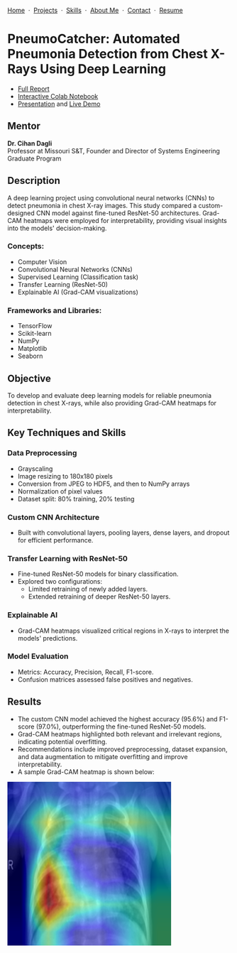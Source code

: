 [Home](https://github.com/saifullah-s/portfolio/blob/main/README.md) &nbsp;·&nbsp; [Projects](https://github.com/saifullah-s/portfolio/blob/main/projects.md) &nbsp;·&nbsp; [Skills](https://github.com/saifullah-s/portfolio/blob/main/skills.md) &nbsp;·&nbsp; [About Me](https://github.com/saifullah-s/portfolio/blob/main/about-me.md) &nbsp;·&nbsp; [Contact](https://github.com/saifullah-s/portfolio/blob/main/contact.md) &nbsp;·&nbsp; [Resume](https://github.com/saifullah-s/portfolio/blob/main/resume.md)  

# PneumoCatcher: Automated Pneumonia Detection from Chest X-Rays Using Deep Learning  

- [Full Report](https://drive.google.com/file/d/1zTl9A2gmcG1j1wzg55Ki8rwc2RpRJpas/view?usp=drive_link)  
- [Interactive Colab Notebook](https://colab.research.google.com/drive/1qtopABKr5AHa7Jb3hkJziYnVEND_cRZC?usp=drive_link)  
- [Presentation](https://drive.google.com/file/d/1E57HFy-e0yJ1MZCmnNp3jJF00kXwiahk/view?usp=drive_link) and [Live Demo](https://drive.google.com/file/d/1KvUtloTZDsC4bkQXaMo68CVBrXoAKeHX/view?usp=drive_link)  

## Mentor  
**Dr. Cihan Dagli**  
Professor at Missouri S&T, Founder and Director of Systems Engineering Graduate Program  

## Description  
A deep learning project using convolutional neural networks (CNNs) to detect pneumonia in chest X-ray images. This study compared a custom-designed CNN model against fine-tuned ResNet-50 architectures. Grad-CAM heatmaps were employed for interpretability, providing visual insights into the models' decision-making.  

### Concepts:  
- Computer Vision  
- Convolutional Neural Networks (CNNs)  
- Supervised Learning (Classification task)  
- Transfer Learning (ResNet-50)  
- Explainable AI (Grad-CAM visualizations)  

### Frameworks and Libraries:  
- TensorFlow  
- Scikit-learn  
- NumPy  
- Matplotlib  
- Seaborn  

## Objective  
To develop and evaluate deep learning models for reliable pneumonia detection in chest X-rays, while also providing Grad-CAM heatmaps for interpretability.  

## Key Techniques and Skills  

### Data Preprocessing  
- Grayscaling  
- Image resizing to 180x180 pixels  
- Conversion from JPEG to HDF5, and then to NumPy arrays  
- Normalization of pixel values  
- Dataset split: 80% training, 20% testing  

### Custom CNN Architecture  
- Built with convolutional layers, pooling layers, dense layers, and dropout for efficient performance.  

### Transfer Learning with ResNet-50  
- Fine-tuned ResNet-50 models for binary classification.  
- Explored two configurations:  
  - Limited retraining of newly added layers.  
  - Extended retraining of deeper ResNet-50 layers.  

### Explainable AI  
- Grad-CAM heatmaps visualized critical regions in X-rays to interpret the models' predictions.  

### Model Evaluation  
- Metrics: Accuracy, Precision, Recall, F1-score.  
- Confusion matrices assessed false positives and negatives.  

## Results  
- The custom CNN model achieved the highest accuracy (95.6%) and F1-score (97.0%), outperforming the fine-tuned ResNet-50 models.  
- Grad-CAM heatmaps highlighted both relevant and irrelevant regions, indicating potential overfitting.  
- Recommendations include improved preprocessing, dataset expansion, and data augmentation to mitigate overfitting and improve interpretability.  
- A sample Grad-CAM heatmap is shown below:

![GradCAM](sample%20gradcam%20outputs/gradcam_10.png)

